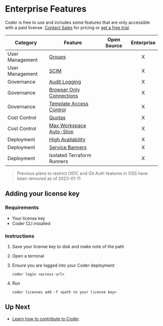 # Enterprise Features

Coder is free to use and includes some features that are only accessible with a paid license.
[Contact Sales](https://coder.com/contact) for pricing or [get a free
trial](https://coder.com/trial).

| Category        | Feature                                                                     | Open Source | Enterprise |
| --------------- | --------------------------------------------------------------------------- | :---------: | :--------: |
| User Management | [Groups](./admin/groups.md)                                                 |             |     X      |
| User Management | [SCIM](./admin/auth.md#scim)                                                |             |     X      |
| Governance      | [Audit Logging](./admin/audit-logs.md)                                      |             |     X      |
| Governance      | [Browser Only Connections](./networking.md#browser-only-connections)        |             |     X      |
| Governance      | [Template Access Control](./admin/rbac.md)                                  |             |     X      |
| Cost Control    | [Quotas](./admin/quotas.md)                                                 |             |     X      |
| Cost Control    | [Max Workspace Auto-Stop](./templates.md#configure-max-workspace-auto-stop) |             |     X      |
| Deployment      | [High Availability](./admin/high-availability.md)                           |             |     X      |
| Deployment      | [Service Banners](./admin/service-banners.md)                               |             |     X      |
| Deployment      | Isolated Terraform Runners                                                  |             |     X      |

> Previous plans to restrict OIDC and Git Auth features in OSS have been removed
> as of 2023-01-11

## Adding your license key

### Requirements

- Your license key
- Coder CLI installed

### Instructions

1. Save your license key to disk and make note of the path
2. Open a terminal
3. Ensure you are logged into your Coder deployment

   `coder login <access url>`

4. Run

   `coder licenses add -f <path to your license key>`

## Up Next

- [Learn how to contribute to Coder](./CONTRIBUTING.md).
